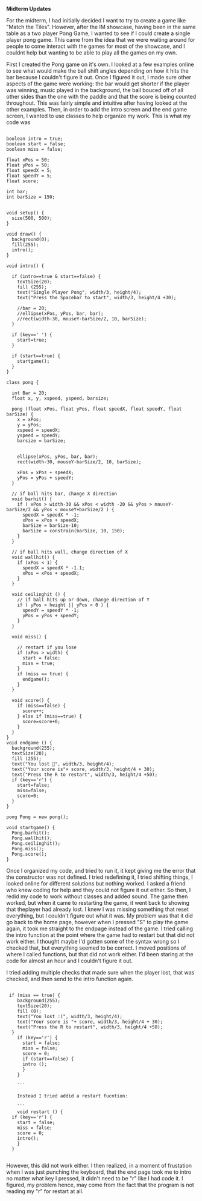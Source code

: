**Midterm Updates**

For the midterm, I had initially decided I want to try to create a game like "Match the Tiles". However, after the IM showcase, having been in the same table as a two player Pong Game, I wanted to see if I could create a single player pong game. This came from the idea that we were waiting around for people to come interact with the games for most of the showcase, and I couldnt help but wanting to be able to play all the games on my own. 

First I created the Pong game on it's own. I looked at a few examples online to see what would make the ball shift angles depending on how it hits the bar because I couldn't figure it out. Once I figured it out, I made sure other aspects of the game were working: the bar would get shorter if the player was winning, music played in the background, the ball bouced off of all other sides than the one with the paddle and that the score is being counted throughout. This was fairly simple and intuitive after having looked at the other examples. Then, in order to add the intro screen and the end game screen, I wanted to use classes to help organize my work. This is what my code was 

```

boolean intro = true;
boolean start = false;
boolean miss = false;

float xPos = 50;
float yPos = 50;
float speedX = 5;
float speedY = 5;
float score; 

int bar;
int barSize = 150;


void setup() {
  size(500, 500);
}

void draw() { 
  background(0);
  fill(255);
  intro();
}

void intro() {

  if (intro==true & start==false) {
    textSize(20);
    fill (255);
    text("Single Player Pong", width/3, height/4);
    text("Press the Spacebar to start", width/3, height/4 +30);

    //bar = 20;
    //ellipse(xPos, yPos, bar, bar);
    //rect(width-30, mouseY-barSize/2, 10, barSize);
  }

  if (key==' ') {
    start=true;
  }

  if (start==true) {
    startgame();
  }
}

class pong {

  int Bar = 20;
  float x, y, xspeed, yspeed, barsize; 

  pong (float xPos, float yPos, float speedX, float speedY, float barSize) {
    x = xPos;
    y = yPos; 
    xspeed = speedX; 
    yspeed = speedY;
    barsize = barSize; 


    ellipse(xPos, yPos, bar, bar);
    rect(width-30, mouseY-barSize/2, 10, barSize);

    xPos = xPos + speedX;
    yPos = yPos + speedY;
  }

  // if ball hits bar, change X direction
  void barhit() {
    if ( xPos > width-30 && xPos < width -20 && yPos > mouseY-barSize/2 && yPos < mouseY+barSize/2 ) {
      speedX = speedX * -1;
      xPos = xPos + speedX;
      barSize = barSize-10;
      barSize = constrain(barSize, 10, 150);
    }
  }

  // if ball hits wall, change direction of X
  void wallhit() {
    if (xPos < 1) {
      speedX = speedX * -1.1;
      xPos = xPos + speedX;
    }
  }

  void ceilinghit () {
    // if ball hits up or down, change direction of Y   
    if ( yPos > height || yPos < 0 ) {
      speedY = speedY * -1;
      yPos = yPos + speedY;
    }
  }

  void miss() {

    // restart if you lose
    if (xPos > width) { 
      start = false;
      miss = true;
    }
    if (miss == true) {
      endgame();
    }
  }

  void score() {
    if (miss==false) {
      score++;
    } else if (miss==true) {
      score=score+0;
    }
  }
}
void endgame () {
  background(255);
  textSize(20);
  fill (255);
  text("You lost 🙁", width/3, height/4);
  text("Your score is"+ score, width/3, height/4 + 30);
  text("Press the R to restart", width/3, height/4 +50);
  if (key=='r') {
    start=false;
    miss=false;
    score=0;
  }
}

pong Pong = new pong();

void startgame() {
  Pong.barhit();
  Pong.wallhit();
  Pong.ceilinghit();
  Pong.miss();
  Pong.score();
}

```

Once I organized my code, and tried to run it, it kept giving me the error that the constructor was not defined. I tried redefining it, I tried shifting things, I looked online for different solutions but nothing worked. I asked a friend who knew coding for help and they could not figure it out either. So then, I redid my code to work without classes and added sound. The game then worked, but when it came to restarting the game, it went back to showing that theplayer had already lost. I knew I was missing something that reset everything, but I couldn't figure out what it was. My problem was that it did go back to the home page, however when I pressed "S" to play the game again, it took me straight to the endpage instead of the game. I tried calling the intro function at the point where the game had to restart but that did not work either. I thought maybe I'd gotten some of the syntax wrong so I checked that, but everything seemed to be correct. I moved positions of where I called functions, but that did not work either. I'd been staring at the code for almost an hour and I couldn't figure it out. 

I tried adding multiple checks that made sure when the player lost, that was checked, and then send to the intro function again. 

```

 if (miss == true) {
    background(255);
    textSize(20);
    fill (0);
    text("You lost :(", width/3, height/4);
    text("Your score is "+ score, width/3, height/4 + 30);
    text("Press the R to restart", width/3, height/4 +50);
  }
    if (key=='r') {
      start = false;
      miss = false;
      score = 0;
      if (start==false) {
      intro ();
      }
    }
   
    ```
    
    Instead I tried addid a restart fucntion: 
    
    ```
    void restart () {
  if (key=='r') {
    start = false;
    miss = false;
    score = 0;
    intro();
    }
  }
  
  ```
  
  However, this did not work either. I then realized, in a moment of frustation when I was just punching the keyboard, that the end page took me to intro no matter what key I pressed, it didn't need to be "r" like I had code it. I figured, my problem hence, may come from the fact that the program is not reading my "r" for restart at all. 





